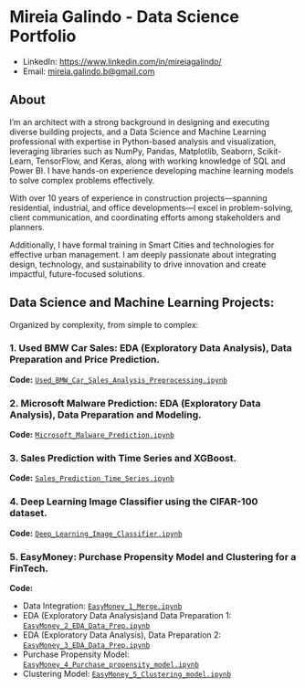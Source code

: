 # Mireia Galindo - Data Science Portfolio
- LinkedIn: https://www.linkedin.com/in/mireiagalindo/
- Email: mireia.galindo.b@gmail.com


## About
I’m an architect with a strong background in designing and executing diverse building projects, and a Data Science and Machine Learning professional with expertise in Python-based analysis and visualization, leveraging libraries such as NumPy, Pandas, Matplotlib, Seaborn, Scikit-Learn, TensorFlow, and Keras, along with working knowledge of SQL and Power BI. I have hands-on experience developing machine learning models to solve complex problems effectively.

With over 10 years of experience in construction projects—spanning residential, industrial, and office developments—I excel in problem-solving, client communication, and coordinating efforts among stakeholders and planners.

Additionally, I have formal training in Smart Cities and technologies for effective urban management. I am deeply passionate about integrating design, technology, and sustainability to drive innovation and create impactful, future-focused solutions.


## Data Science and Machine Learning Projects:

Organized by complexity, from simple to complex: 

### 1. Used BMW Car Sales: EDA (Exploratory Data Analysis), Data Preparation and Price Prediction.
**Code:** [`Used_BMW_Car_Sales_Analysis_Preprocessing.ipynb`](https://github.com/mireiagalindo/portfolio_projects/blob/main/Used_BMW_Car_Sales_Analysis_Preprocessing.ipynb)


### 2. Microsoft Malware Prediction: EDA (Exploratory Data Analysis), Data Preparation and Modeling. 
**Code:** [`Microsoft_Malware_Prediction.ipynb`](https://github.com/mireiagalindo/portfolio_projects/blob/main/Microsoft_Malware_Prediction.ipynb)


### 3. Sales Prediction with Time Series and XGBoost. 
**Code:** [`Sales_Prediction_Time_Series.ipynb`](https://github.com/mireiagalindo/portfolio_projects/blob/main/Sales_Prediction_Time_Series.ipynb)


### 4. Deep Learning Image Classifier using the CIFAR-100 dataset. 
**Code:** [`Deep_Learning_Image_Classifier.ipynb`](https://github.com/mireiagalindo/portfolio_projects/blob/main/Deep_Learning_Image_Classifier.ipynb)


### 5. EasyMoney: Purchase Propensity Model and Clustering for a FinTech. 
**Code:** 
- Data Integration: [`EasyMoney_1_Merge.ipynb`](https://github.com/mireiagalindo/portfolio_projects/blob/main/EasyMoney_1_Merge.ipynb)
- EDA (Exploratory Data Analysis)and Data Preparation 1: [`EasyMoney_2_EDA_Data_Prep.ipynb`](https://github.com/mireiagalindo/portfolio_projects/blob/main/EasyMoney_2_EDA_Data_Prep.ipynb)
- EDA (Exploratory Data Analysis), Data Preparation 2: [`EasyMoney_3_EDA_Data_Prep.ipynb`](https://github.com/mireiagalindo/portfolio_projects/blob/main/EasyMoney_3_EDA_Data_Prep.ipynb)
- Purchase Propensity Model: [`EasyMoney_4_Purchase_propensity_model.ipynb`](https://github.com/mireiagalindo/portfolio_projects/blob/main/EasyMoney_4_Purchase_propensity_model.ipynb)
- Clustering Model: [`EasyMoney_5_Clustering_model.ipynb`](https://github.com/mireiagalindo/portfolio_projects/blob/main/EasyMoney_5_Clustering_model.ipynb)

